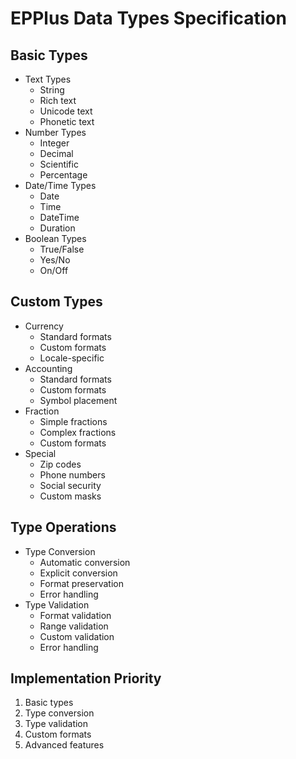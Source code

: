 # EPPlus Data Types Specification

## Basic Types
- Text Types
  - String
  - Rich text
  - Unicode text
  - Phonetic text
- Number Types
  - Integer
  - Decimal
  - Scientific
  - Percentage
- Date/Time Types
  - Date
  - Time
  - DateTime
  - Duration
- Boolean Types
  - True/False
  - Yes/No
  - On/Off

## Custom Types
- Currency
  - Standard formats
  - Custom formats
  - Locale-specific
- Accounting
  - Standard formats
  - Custom formats
  - Symbol placement
- Fraction
  - Simple fractions
  - Complex fractions
  - Custom formats
- Special
  - Zip codes
  - Phone numbers
  - Social security
  - Custom masks

## Type Operations
- Type Conversion
  - Automatic conversion
  - Explicit conversion
  - Format preservation
  - Error handling
- Type Validation
  - Format validation
  - Range validation
  - Custom validation
  - Error handling

## Implementation Priority
1. Basic types
2. Type conversion
3. Type validation
4. Custom formats
5. Advanced features